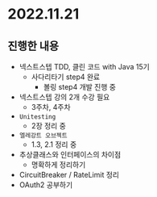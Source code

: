 # 2022.11.21

## 진행한 내용

- 넥스트스텝 TDD, 클린 코드 with Java 15기
  - 사다리타기 step4 완료
	- 볼링 step4 개발 진행 중
- 넥스트스텝 강의 2개 수강 필요
	- 3주차, 4주차
- `Unitesting`
	- 2장 정리 중
- `엘레강트 오브젝트`
	- 1.3, 2.1 정리 중
- 추상클래스와 인터페이스의 차이점
	- 명확하게 정리하기
- CircuitBreaker / RateLimit 정리
- OAuth2 공부하기
